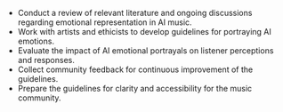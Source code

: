 - Conduct a review of relevant literature and ongoing discussions regarding emotional representation in AI music.
- Work with artists and ethicists to develop guidelines for portraying AI emotions.
- Evaluate the impact of AI emotional portrayals on listener perceptions and responses.
- Collect community feedback for continuous improvement of the guidelines.
- Prepare the guidelines for clarity and accessibility for the music community.